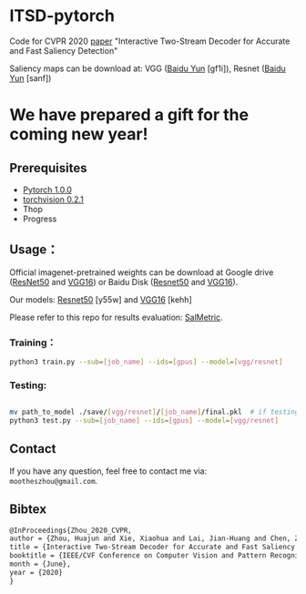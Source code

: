 # ITSD-pytorch
Code for CVPR 2020 [paper](https://openaccess.thecvf.com/content_CVPR_2020/papers/Zhou_Interactive_Two-Stream_Decoder_for_Accurate_and_Fast_Saliency_Detection_CVPR_2020_paper.pdf) "Interactive Two-Stream Decoder for Accurate and Fast Saliency Detection"

Saliency maps can be download at: VGG ([Baidu Yun](https://pan.baidu.com/s/1AdkLgfOK1jwgcqk06zwOwQ) \[gf1i\]), Resnet ([Baidu Yun](https://pan.baidu.com/s/1Gu9RpKuMdZrj1iJvh4A2og) \[sanf\])

# We have prepared a gift for the coming new year!

## Prerequisites

- [Pytorch 1.0.0](http://pytorch.org/)
- [torchvision 0.2.1](http://pytorch.org/)
- Thop
- Progress

## Usage：
Official imagenet-pretrained weights can be download at Google drive ([ResNet50](https://drive.google.com/file/d/1qcZOOL7b7DJ0VbtXK0MvDsOTGNSsmXDm/view) and [VGG16](https://drive.google.com/file/d/1zyDqrjIacqK83pyzbq90rys9m732n28j/view)) or Baidu Disk
([Resnet50](https://download.pytorch.org/models/resnet50-19c8e357.pth) and [VGG16](https://download.pytorch.org/models/vgg16-397923af.pth)).

Our models: [Resnet50](https://pan.baidu.com/s/1qKSnPqbNs4--PwB5fA4E-g) [y55w] and [VGG16](https://pan.baidu.com/s/1ceI8lReLozh2WRsylszQgA) [kehh]

Please refer to this repo for results evaluation: [SalMetric](https://github.com/Andrew-Qibin/SalMetric).
 
### Training：
```bash
python3 train.py --sub=[job_name] --ids=[gpus] --model=[vgg/resnet]
```

### Testing:
```bash

mv path_to_model ./save/[vgg/resnet]/[job_name]/final.pkl  # if testing the provided models
python3 test.py --sub=[job_name] --ids=[gpus] --model=[vgg/resnet]
```


## Contact
If you have any question, feel free to contact me via: `mootheszhou@gmail.com`.


## Bibtex
```latex
@InProceedings{Zhou_2020_CVPR,
author = {Zhou, Huajun and Xie, Xiaohua and Lai, Jian-Huang and Chen, Zixuan and Yang, Lingxiao},
title = {Interactive Two-Stream Decoder for Accurate and Fast Saliency Detection},
booktitle = {IEEE/CVF Conference on Computer Vision and Pattern Recognition (CVPR)},
month = {June},
year = {2020}
} 
```
